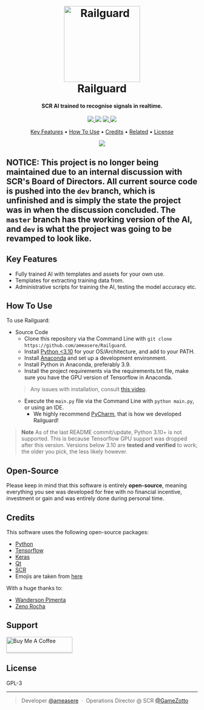 
<h1 align="center">
  <br>
  <a href="https://github.com/ameasere/Railguard/"><img src="https://i.imgur.com/st9uOl3.png" alt="Railguard" width="200"></a>
  <br>
  Railguard
  <br>
</h1>

<h4 align="center">SCR AI trained to recognise signals in realtime.</h4>

<p align="center">
  <a href="https://github.com/ameasere/Railguard/releases">
    <img src="https://img.shields.io/github/v/release/ameasere/Railguard?label=Release&logo=GitHub&sort=semver&style=for-the-badge">
  </a>
  <a href="https://github.com/ameasere/Railguard/branches"><img src="https://img.shields.io/github/last-commit/ameasere/Railguard?logo=GitHub&style=for-the-badge"></a>
  <a href="https://github.com/ameasere/Railguard/releases/tag/0.0.5">
      <img src="https://img.shields.io/github/repo-size/ameasere/Railguard?logo=GitHub&style=for-the-badge">
  </a>
  <a href="https://github.com/ameasere/Railguard/blob/main/main.py">
    <img src="https://img.shields.io/github/license/ameasere/Railguard?style=for-the-badge">
  </a>
</p>

<p align="center">
  <a href="#key-features">Key Features</a> •
  <a href="#how-to-use">How To Use</a> •
  <a href="#credits">Credits</a> •
  <a href="#related">Related</a> •
  <a href="#license">License</a>
</p>

<p align="center">
<img src="https://user-images.githubusercontent.com/55900441/213927396-2fc23f79-328d-43cf-b504-404f836d17f1.gif">
</p>

## NOTICE: This project is no longer being maintained due to an internal discussion with SCR's Board of Directors. All current source code is pushed into the `dev` branch, which is unfinished and is simply the state the project was in when the discussion concluded. The `master` branch has the working version of the AI, and `dev` is what the project was going to be revamped to look like.

## Key Features

* Fully trained AI with templates and assets for your own use.
* Templates for extracting training data from.
* Administrative scripts for training the AI, testing the model accuracy etc.

## How To Use

To use Railguard:

* Source Code
  - Clone this repository via the Command Line with `git clone https://github.com/ameasere/Railguard`.
  - Install [Python <3.10](https://python.org) for your OS/Architecture, and add to your PATH.
  - Install [Anaconda](https://www.anaconda.com/) and set up a development environment.
  - Install Python in Anaconda, preferably 3.9.
  - Install the project requirements via the requirements.txt file, make sure you have the GPU
  version of Tensorflow in Anaconda.
  > Any issues with installation, consult [this video](https://www.youtube.com/watch?v=w2bRDhmkh2s).
  - Execute the `main.py` file via the Command Line with `python main.py`, or using an IDE.
    - We highly recommend [PyCharm](https://www.jetbrains.com/pycharm/), that is how we developed Railguard!



> **Note**
> As of the last README commit/update, Python 3.10+ is not supported. This is because Tensorflow GPU support was dropped after this version. Versions below 3.10 are **tested and verified** to work; the older you pick, the less likely however.

## Open-Source

Please keep in mind that this software is entirely **open-source**, meaning everything you see was developed for free with no financial incentive, investment or gain and was entirely done during personal time.

## Credits

This software uses the following open-source packages:

- [Python](https://python.org/)
- [Tensorflow](https://www.tensorflow.org/)
- [Keras](https://keras.io/)
- [Qt](https://qt.io)
- [SCR](https://stepfordcountyrailway.co.uk/)
- Emojis are taken from [here](https://github.com/arvida/emoji-cheat-sheet.com)

With a huge thanks to:

- [Wanderson Pimenta](https://github.com/Wanderson-Magalhaes)
- [Zeno Rocha](https://zenorocha.com/)

## Support

<a href="paypal.me/leighdb" target="_blank"><img src="https://www.buymeacoffee.com/assets/img/custom_images/purple_img.png" alt="Buy Me A Coffee" style="height: 41px !important;width: 174px !important;box-shadow: 0px 3px 2px 0px rgba(190, 190, 190, 0.5) !important;-webkit-box-shadow: 0px 3px 2px 0px rgba(190, 190, 190, 0.5) !important;" ></a>

## License

GPL-3 

---

> Developer [@ameasere](https://github.com/ameasere) &nbsp;&middot;&nbsp; Operations Director @ SCR [@GameZotto](https://www.roblox.com/users/534542358/profile)
